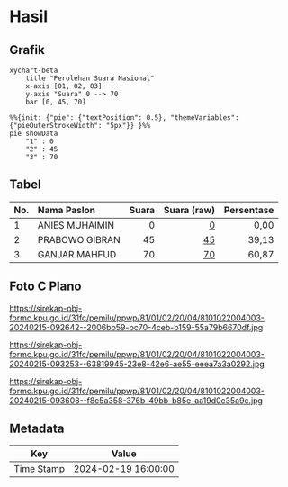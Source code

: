 # Hasil

## Grafik

```mermaid
xychart-beta
    title "Perolehan Suara Nasional"
    x-axis [01, 02, 03]
    y-axis "Suara" 0 --> 70
    bar [0, 45, 70]
```

```mermaid
%%{init: {"pie": {"textPosition": 0.5}, "themeVariables": {"pieOuterStrokeWidth": "5px"}} }%%
pie showData
    "1" : 0
    "2" : 45
    "3" : 70
```

## Tabel

| No. | Nama Paslon    | Suara | Suara (raw) | Persentase |
|:--- |:-------------- | -----:| -----------:| ----------:|
| 1   | ANIES MUHAIMIN | 0     | [0][p-1]    | 0,00       |
| 2   | PRABOWO GIBRAN | 45    | [45][p-2]   | 39,13      |
| 3   | GANJAR MAHFUD  | 70    | [70][p-3]   | 60,87      |


[p-1]: https://github.com/gigit-pemilu/pemilu-2024/blob/main/pilpres/hitung-suara/sub/81-maluku/sub/01-maluku-tengah/sub/02-teon-nila-serua/sub/2004-messa/sub/003-tps/sub/paslon-1.txt
[p-2]: https://github.com/gigit-pemilu/pemilu-2024/blob/main/pilpres/hitung-suara/sub/81-maluku/sub/01-maluku-tengah/sub/02-teon-nila-serua/sub/2004-messa/sub/003-tps/sub/paslon-2.txt
[p-3]: https://github.com/gigit-pemilu/pemilu-2024/blob/main/pilpres/hitung-suara/sub/81-maluku/sub/01-maluku-tengah/sub/02-teon-nila-serua/sub/2004-messa/sub/003-tps/sub/paslon-3.txt

## Foto C Plano

https://sirekap-obj-formc.kpu.go.id/31fc/pemilu/ppwp/81/01/02/20/04/8101022004003-20240215-092642--2006bb59-bc70-4ceb-b159-55a79b6670df.jpg

https://sirekap-obj-formc.kpu.go.id/31fc/pemilu/ppwp/81/01/02/20/04/8101022004003-20240215-093253--63819945-23e8-42e6-ae55-eeea7a3a0292.jpg

https://sirekap-obj-formc.kpu.go.id/31fc/pemilu/ppwp/81/01/02/20/04/8101022004003-20240215-093608--f8c5a358-376b-49bb-b85e-aa19d0c35a9c.jpg


## Metadata

| Key        | Value               |
| ---------- | ------------------- |
| Time Stamp | 2024-02-19 16:00:00 |




